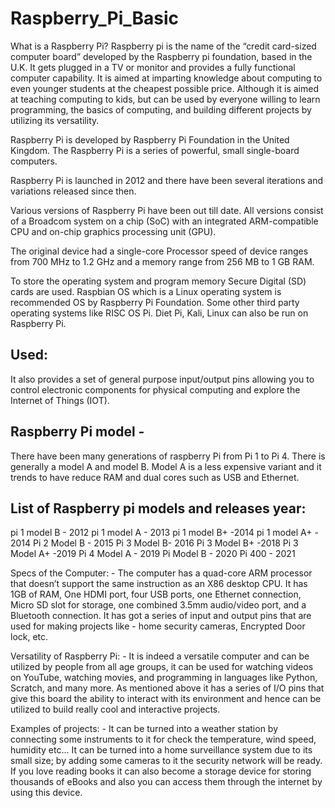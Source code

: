 # Raspberry_Pi_Basic
What is a Raspberry Pi? Raspberry pi is the name of the “credit card-sized computer board” developed by the Raspberry pi foundation, based in the U.K. It gets plugged in a TV or monitor and provides a fully functional computer capability. It is aimed at imparting knowledge about computing to even younger students at the cheapest possible price. Although it is aimed at teaching computing to kids, but can be used by everyone willing to learn programming, the basics of computing, and building different projects by utilizing its versatility. 

Raspberry Pi is developed by Raspberry Pi Foundation in the United Kingdom. The Raspberry Pi is a series of powerful, small single-board computers.

Raspberry Pi is launched in 2012 and there have been several iterations and variations released since then.

Various versions of Raspberry Pi have been out till date. All versions consist of a Broadcom system on a chip (SoC) with an integrated ARM-compatible CPU and on-chip graphics processing unit (GPU).

The original device had a single-core Processor speed of device ranges from 700 MHz to 1.2 GHz and a memory range from 256 MB to 1 GB RAM.

To store the operating system and program memory Secure Digital (SD) cards are used. Raspbian OS which is a Linux operating system is recommended OS by Raspberry Pi Foundation. Some other third party operating systems like RISC OS Pi. Diet Pi, Kali, Linux can also be run on Raspberry Pi.

## Used:

It also provides a set of general purpose input/output pins allowing you to control electronic components for physical computing and explore the Internet of Things (IOT).

## Raspberry Pi model -

There have been many generations of raspberry Pi from Pi 1 to Pi 4.
There is generally a model A and model B.
Model A is a less expensive variant and it trends to have reduce RAM and dual cores such as USB and Ethernet.

## List of Raspberry pi models and releases year:

pi 1 model B - 2012 
pi 1 model A - 2013 
pi 1 model B+ -2014 
pi 1 model A+ - 2014 
Pi 2 Model B - 2015
Pi 3 Model B- 2016
Pi 3 Model B+ -2018
Pi 3 Model A+ -2019
Pi 4 Model A - 2019
Pi Model B - 2020
Pi 400 - 2021


Specs of the Computer: - The computer has a quad-core ARM processor that doesn’t support the same instruction as an X86 desktop CPU. It has 1GB of RAM, One HDMI port, four USB ports, one Ethernet connection, Micro SD slot for storage, one combined 3.5mm audio/video port, and a Bluetooth connection. It has got a series of input and output pins that are used for making projects like - home security cameras, Encrypted Door lock, etc. 

Versatility of Raspberry Pi: - It is indeed a versatile computer and can be utilized by people from all age groups, it can be used for watching videos on YouTube, watching movies, and programming in languages like Python, Scratch, and many more. As mentioned above it has a series of I/O pins that give this board the ability to interact with its environment and hence can be utilized to build really cool and interactive projects. 

Examples of projects: - It can be turned into a weather station by connecting some instruments to it for check the temperature, wind speed, humidity etc... It can be turned into a home surveillance system due to its small size; by adding some cameras to it the security network will be ready. If you love reading books it can also become a storage device for storing thousands of eBooks and also you can access them through the internet by using this device. 
